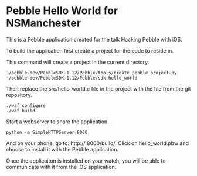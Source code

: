 Pebble Hello World for NSManchester
===================================

This is a Pebble application created for the talk Hacking Pebble with iOS.

To build the application first create a project for the code to reside in.

This command will create a project in the current directory.

```shell
~/pebble-dev/PebbleSDK-1.12/Pebble/tools/create_pebble_project.py ~/pebble-dev/PebbleSDK-1.12/Pebble/sdk hello_world
```

Then replace the src/hello_world.c file in the project with the file from the git repository.

```shell
./waf configure
./waf build
```
Start a webserver to share the application.
```shell
python -m SimpleHTTPServer 8000
```
And on your phone, go to: http://<your computer ip address>:8000/build/. Click on hello_world.pbw and choose to install it with the Pebble application.

Once the applicaiton is installed on your watch, you will be able to communicate with it from the iOS application.